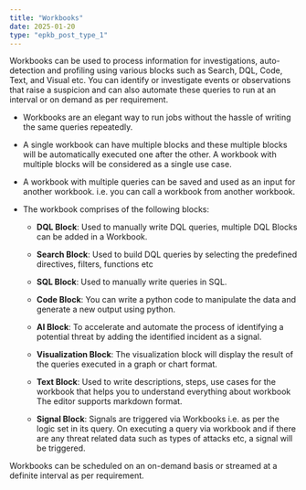 ```yaml
---
title: "Workbooks"
date: 2025-01-20
type: "epkb_post_type_1"
---
```


Workbooks can be used to process information for investigations, auto-detection and profiling using various blocks such as Search, DQL, Code, Text, and Visual etc. You can identify or investigate events or observations that raise a suspicion and can also automate these queries to run at an interval or on demand as per requirement.

- Workbooks are an elegant way to run jobs without the hassle of writing the same queries repeatedly.

- A single workbook can have multiple blocks and these multiple blocks will be automatically executed one after the other. A workbook with multiple blocks will be considered as a single use case.

- A workbook with multiple queries can be saved and used as an input for another workbook. i.e. you can call a workbook from another workbook.

- The workbook comprises of the following blocks:
    - **DQL Block**: Used to manually write DQL queries, multiple DQL Blocks can be added in a Workbook.
    
    - **Search Block**: Used to build DQL queries by selecting the predefined directives, filters, functions etc
    
    - **SQL Block**: Used to manually write queries in SQL.
    
    - **Code Block**: You can write a python code to manipulate the data and generate a new output using python.
    
    - **AI Block**: To accelerate and automate the process of identifying a potential threat by adding the identified incident as a signal.
    
    - **Visualization Block**: The visualization block will display the result of the queries executed in a graph or chart format.
    
    - **Text Block**: Used to write descriptions, steps, use cases for the workbook that helps you to understand everything about workbook  
        The editor supports markdown format.
    
    - **Signal Block**: Signals are triggered via Workbooks i.e. as per the logic set in its query. On executing a query via workbook and if there are any threat related data such as types of attacks etc, a signal will be triggered.

Workbooks can be scheduled on an on-demand basis or streamed at a definite interval as per requirement.

